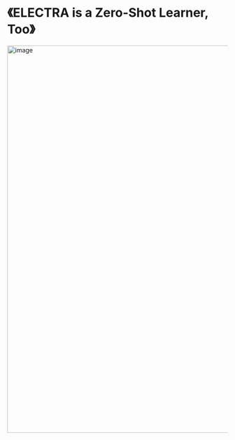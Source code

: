 # 《ELECTRA is a Zero-Shot Learner, Too》

<img width="886" alt="image" src="https://user-images.githubusercontent.com/56249874/159676905-b0b62840-d2e2-449a-a095-b24485cf5f91.png">

